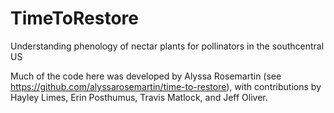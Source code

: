 # TimeToRestore
Understanding phenology of nectar plants for pollinators in the southcentral US

Much of the code here was developed by Alyssa Rosemartin (see https://github.com/alyssarosemartin/time-to-restore), with contributions by Hayley Limes, Erin Posthumus, Travis Matlock, and Jeff Oliver. 
